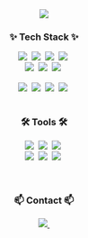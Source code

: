 

<!--
**sxw77435/sxw77435** is a ✨ _special_ ✨ repository because its `README.md` (this file) appears on your GitHub profile.

Here are some ideas to get you started:

- 🔭 I’m currently working on ...
- 🌱 I’m currently learning ...
- 👯 I’m looking to collaborate on ...
- 🤔 I’m looking for help with ...
- 💬 Ask me about ...
- 📫 How to reach me: ...
- 😄 Pronouns: ...
- ⚡ Fun fact: ...
-->

<!--타이틀 부분-->
<div align="center">
 <img src="https://capsule-render.vercel.app/api?type=waving&color=auto&height=150&section=header&text=안녕하세요%20개발자%20송흔위입니다%20🙋‍♀️&fontSize=30" />

</div>


<!--내용 부분-->
<h3 align="center">✨ Tech Stack ✨</h3>
<div align="center">
 <img src="https://img.shields.io/badge/Java-007396?style=flat-square&logo=Java&logoColor=20232a"/></a>&nbsp
   <img src="https://img.shields.io/badge/Spring-6DB33F.svg?style=for-the-badge&logo=spring&logoColor=black" />&nbsp
  <img src="https://img.shields.io/badge/Spring-6DB33F.svg?style=for-the-badge&logo=spring&logoColor=black" />&nbsp
 <img src="https://img.shields.io/badge/Flask-F3F3F3.svg?style=for-the-badge&logo=flask&logoColor=000000" />&nbsp
</div>

<div align="center">
  <img src="https://img.shields.io/badge/javascript-F7DF1E.svg?style=for-the-badge&logo=javascript&logoColor=20232a" />&nbsp
  <img src="https://img.shields.io/badge/html5-E34F26.svg?style=for-the-badge&logo=html5&logoColor=white" />&nbsp
  <img src="https://img.shields.io/badge/css3-1572B6.svg?style=for-the-badge&logo=css3&logoColor=white" />&nbsp
</div>

<br>

<div align="center">
  <img src="https://img.shields.io/badge/python-3670A0?style=for-the-badge&logo=python&logoColor=ffdd54" />&nbsp
  <img src="https://img.shields.io/badge/pandas-150458.svg?style=for-the-badge&logo=pandas&logoColor=white" />&nbsp
  <img src="https://img.shields.io/badge/numpy-4d77cf.svg?style=for-the-badge&logo=numpy&logoColor=white" />&nbsp
  <img src="https://img.shields.io/badge/Matplotlib-11557c.svg?style=for-the-badge&logo=Matplotlib&logoColor=white" />&nbsp
</div>


<br>

<h3 align="center">🛠 Tools 🛠</h3>
<div align="center">
  <img src="https://img.shields.io/badge/github-181717.svg?style=for-the-badge&logo=github&logoColor=white" />&nbsp
  <img src="https://img.shields.io/badge/Notion-F3F3F3.svg?style=for-the-badge&logo=notion&logoColor=black" />&nbsp
   <img src="https://img.shields.io/badge/figma-F24E1E.svg?style=for-the-badge&logo=figma&logoColor=white" />&nbsp

</div>

<div align="center">
  <img src="https://img.shields.io/badge/intelljJ IDEA-181717.svg?style=for-the-badge&logo=intellijidea&logoColor=white" />&nbsp
   <img src="https://img.shields.io/badge/Eclipse IDE-181717.svg?style=for-the-badge&logo=eclipseide&logoColor=white" />&nbsp
     <img src="https://img.shields.io/badge/VSCode-2C2C32.svg?style=for-the-badge&logo=visual-studio-code&logoColor=22ABF3" />&nbsp


</div>

<br>

<div align="center">
<!--   <img src="https://img.shields.io/badge/Colab-2C2C32.svg?style=for-the-badge&logo=googlecolab&logoColor=F9AB00" />&nbsp -->
</div>

<br>

<h3 align="center">📫 Contact 📫</h3>
<div align="center">
  
  <a href="sxw77435@gmail.com">
    <img
      src="https://img.shields.io/badge/sxw77435@gmail.com-D14836?style=for-the-badge&logo=gmail&logoColor=white"/>&nbsp
  </a>
</div>

